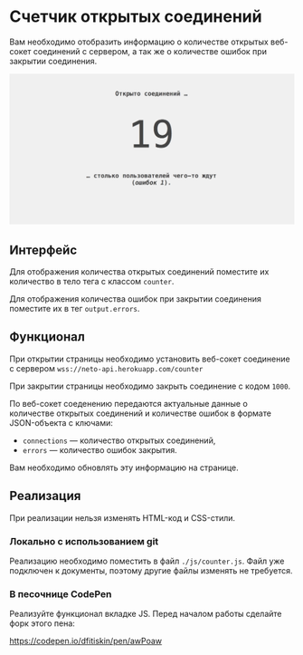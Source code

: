 Счетчик открытых соединений
===

Вам необходимо отобразить информацию о количестве открытых веб-сокет соединений с сервером, а так же о количестве ошибок при закрытии соединения.

![Счетчик](./res/preview.png)

## Интерфейс

Для отображения количества открытых соединений поместите их количество в тело тега с классом `counter`.

Для отображения количества ошибок при закрытии соединения поместите их в тег `output.errors`.

## Функционал

При открытии страницы необходимо установить веб-сокет соединение с сервером `wss://neto-api.herokuapp.com/counter`

При закрытии страницы необходимо закрыть соединение с кодом `1000`.

По веб-сокет соеденению передаются актуальные данные о количестве открытых соединений и количестве ошибок в формате JSON-объекта с ключами:
- `connections` — количество открытых соединений,
- `errors` — количество ошибок закрытия.

Вам необходимо обновлять эту информацию на странице.

## Реализация

При реализации нельзя изменять HTML-код и CSS-стили.

### Локально с использованием git

Реализацию необходимо поместить в файл `./js/counter.js`. Файл уже подключен к документы, поэтому другие файлы изменять не требуется.

### В песочнице CodePen

Реализуйте функционал вкладке JS. Перед началом работы сделайте форк этого пена:

https://codepen.io/dfitiskin/pen/awPoaw
